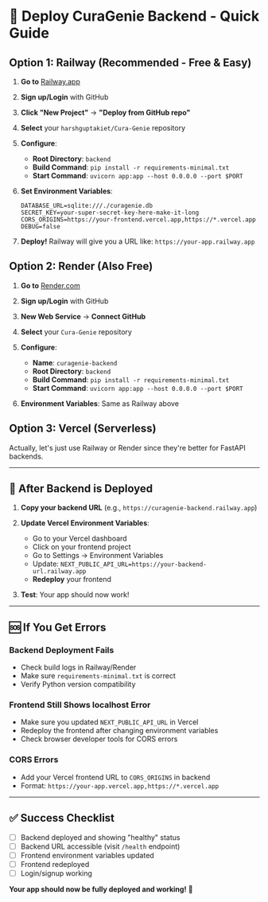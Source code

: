 # 🚀 Deploy CuraGenie Backend - Quick Guide

## Option 1: Railway (Recommended - Free & Easy)

1. **Go to** [Railway.app](https://railway.app)
2. **Sign up/Login** with GitHub
3. **Click "New Project"** → **"Deploy from GitHub repo"**
4. **Select** your `harshguptakiet/Cura-Genie` repository
5. **Configure**:
   - **Root Directory**: `backend`
   - **Build Command**: `pip install -r requirements-minimal.txt`
   - **Start Command**: `uvicorn app:app --host 0.0.0.0 --port $PORT`

6. **Set Environment Variables**:
   ```
   DATABASE_URL=sqlite:///./curagenie.db
   SECRET_KEY=your-super-secret-key-here-make-it-long
   CORS_ORIGINS=https://your-frontend.vercel.app,https://*.vercel.app
   DEBUG=false
   ```

7. **Deploy!** Railway will give you a URL like: `https://your-app.railway.app`

## Option 2: Render (Also Free)

1. **Go to** [Render.com](https://render.com)
2. **Sign up/Login** with GitHub
3. **New Web Service** → **Connect GitHub**
4. **Select** your `Cura-Genie` repository
5. **Configure**:
   - **Name**: `curagenie-backend`
   - **Root Directory**: `backend`
   - **Build Command**: `pip install -r requirements-minimal.txt`
   - **Start Command**: `uvicorn app:app --host 0.0.0.0 --port $PORT`

6. **Environment Variables**: Same as Railway above

## Option 3: Vercel (Serverless)

Actually, let's just use Railway or Render since they're better for FastAPI backends.

---

## 🔄 After Backend is Deployed

1. **Copy your backend URL** (e.g., `https://curagenie-backend.railway.app`)

2. **Update Vercel Environment Variables**:
   - Go to your Vercel dashboard
   - Click on your frontend project
   - Go to Settings → Environment Variables
   - Update: `NEXT_PUBLIC_API_URL=https://your-backend-url.railway.app`
   - **Redeploy** your frontend

3. **Test**: Your app should now work!

---

## 🆘 If You Get Errors

### Backend Deployment Fails
- Check build logs in Railway/Render
- Make sure `requirements-minimal.txt` is correct
- Verify Python version compatibility

### Frontend Still Shows localhost Error
- Make sure you updated `NEXT_PUBLIC_API_URL` in Vercel
- Redeploy the frontend after changing environment variables
- Check browser developer tools for CORS errors

### CORS Errors
- Add your Vercel frontend URL to `CORS_ORIGINS` in backend
- Format: `https://your-app.vercel.app,https://*.vercel.app`

---

## ✅ Success Checklist

- [ ] Backend deployed and showing "healthy" status
- [ ] Backend URL accessible (visit `/health` endpoint)
- [ ] Frontend environment variables updated
- [ ] Frontend redeployed
- [ ] Login/signup working

**Your app should now be fully deployed and working!** 🎉
